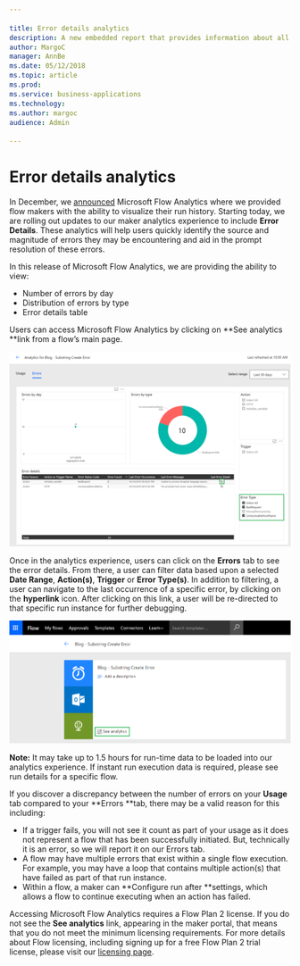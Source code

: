 ```yaml
---

title: Error details analytics
description: A new embedded report that provides information about all of the errors that happen inside a flow. 
author: MargoC
manager: AnnBe
ms.date: 05/12/2018
ms.topic: article
ms.prod: 
ms.service: business-applications
ms.technology: 
ms.author: margoc
audience: Admin

---
```

#  Error details analytics 

In December, we [announced](https://flow.microsoft.com/blog/announcing-microsoft-flow-analytics/) Microsoft Flow Analytics where we provided flow makers with the ability to visualize their run history. Starting today, we are rolling out updates to our maker analytics experience to include **Error Details**. These analytics will help users quickly identify the source and magnitude of errors they may be encountering and aid in the prompt resolution of these errors.

In this release of Microsoft Flow Analytics, we are providing the ability to view:

- Number of errors by day
- Distribution of errors by type
- Error details table

Users can access Microsoft Flow Analytics by clicking on **See analytics **link from a flow&rsquo;s main page.

![Flow See Analytics](media/error-details-analytics-chart.png)

Once in the analytics experience, users can click on the **Errors** tab to see the error details. From there, a user can filter data based upon a selected **Date Range**, **Action(s)**, **Trigger** or **Error Type(s)**. In addition to filtering, a user can navigate to the last occurrence of a specific error, by clicking on the **hyperlink** icon. After clicking on this link, a user will be re-directed to that specific run instance for further debugging.

![Analytics Error Details](media/error-details-analytics-entry.png)

**Note:** It may take up to 1.5 hours for run-time data to be loaded into our analytics experience. If instant run execution data is required, please see run details for a specific flow.

If you discover a discrepancy between the number of errors on your **Usage** tab compared to your **Errors **tab, there may be a valid reason for this including:

- If a trigger fails, you will not see it count as part of your usage as it does not represent a flow that has been successfully initiated. But, technically it is an error, so we will report it on our Errors tab.
- A flow may have multiple errors that exist within a single flow execution. For example, you may have a loop that contains multiple action(s) that have failed as part of that run instance.
- Within a flow, a maker can **Configure run after **settings, which allows a flow to continue executing when an action has failed.

Accessing Microsoft Flow Analytics requires a Flow Plan 2 license. If you do not see the **See analytics** link, appearing in the maker portal, that means that you do not meet the minimum licensing requirements. For more details about Flow licensing, including signing up for a free Flow Plan 2 trial license, please visit our [licensing page](https://flow.microsoft.com/pricing/).
